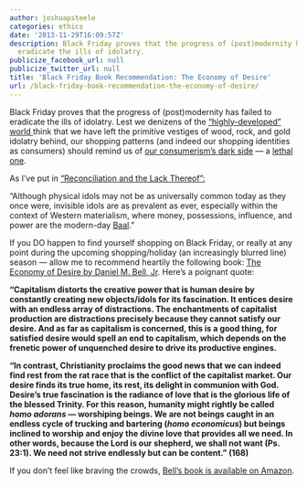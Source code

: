 ```yaml
---
author: joshuapsteele
categories: ethics
date: '2013-11-29T16:09:57Z'
description: Black Friday proves that the progress of (post)modernity has failed to
  eradicate the ills of idolatry.
publicize_facebook_url: null
publicize_twitter_url: null
title: 'Black Friday Book Recommendation: The Economy of Desire'
url: /black-friday-book-recommendation-the-economy-of-desire/
---
```


Black Friday proves that the progress of (post)modernity has failed to eradicate the ills of idolatry. Lest we denizens of the [“highly-developed” world ](http://en.wikipedia.org/wiki/List_of_countries_by_Human_Development_Index)think that we have left the primitive vestiges of wood, rock, and gold idolatry behind, our shopping patterns (and indeed our shopping identities as consumers) should remind us of [our consumerism’s dark side](http://www.bbc.co.uk/news/blogs-trending-25153350) — a [lethal one](http://blackfridaydeathcount.com/).

As I’ve put in [“Reconciliation and the Lack Thereof”:](https://joshuapsteele.com/reconciliation-and-the-lack-thereof/)

“Although physical idols may not be as universally common today as they once were, invisible idols are as prevalent as ever, especially within the context of Western materialism, where money, possessions, influence, and power are the modern-day [Baal](http://en.wikipedia.org/wiki/Baal).”

If you DO happen to find yourself shopping on Black Friday, or really at any point during the upcoming shopping/holiday (an increasingly blurred line) season — allow me to recommend heartily the following book: [The Economy of Desire by Daniel M. Bell, Jr](http://bakerpublishinggroup.com/books/the-economy-of-desire/283830). Here’s a poignant quote:

**“Capitalism distorts the creative power that is human desire by constantly creating new objects/idols for its fascination. It entices desire with an endless array of distractions. The enchantments of capitalist production are distractions precisely because they cannot satisfy our desire. And as far as capitalism is concerned, this is a good thing, for satisfied desire would spell an end to capitalism, which depends on the frenetic power of unquenched desire to drive its productive engines.**

**“In contrast, Christianity proclaims the good news that we can indeed find rest from the rat race that is the conflict of the capitalist market. Our desire finds its true home, its rest, its delight in communion with God. Desire’s true fascination is the radiance of love that is the glorious life of the blessed Trinity. For this reason, humanity might rightly be called *homo adorans* — worshiping beings. We are not beings caught in an endless cycle of trucking and bartering (*homo economicus*) but beings inclined to worship and enjoy the divine love that provides all we need. In other words, because the Lord is our shepherd, we shall not want (Ps. 23:1). We need not strive endlessly but can be content.” (168)**

If you don’t feel like braving the crowds, [Bell’s book is available on Amazon](http://www.amazon.com/Economy-Desire-The-Christianity-Capitalism/dp/0801035732).